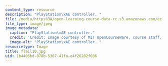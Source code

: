 ```yaml
---
content_type: resource
description: "PlayStation\xAE controller. "
file: /media/https%3A/open-learning-course-data-rc.s3.amazonaws.com/ec-s06-design-for-demining-spring-2007/1b4405bd878b536741fae4f26282f036_flail10.jpg
file_type: image/jpeg
image_metadata:
  caption: "PlayStation\xAE controller."
  credit: 'Credit: Image courtesy of MIT OpenCourseWare, course staff, and students.'
  image-alt: "PlayStation\xAE controller. "
resourcetype: Image
title: flail10.jpg
uid: 1b4405bd-878b-5367-41fa-e4f26282f036
---
```

